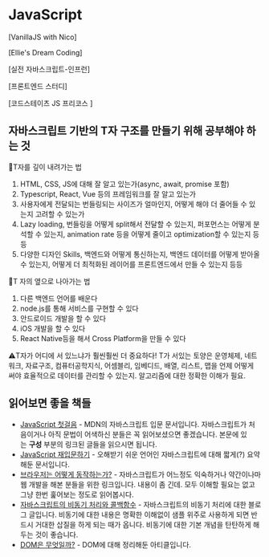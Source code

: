 # JavaScript

[VanillaJS with Nico]

[Ellie's Dream Coding]

[실전 자바스크립트-인프런]

[프론트엔드 스터디]

[코드스테이츠 JS 프리코스 ]

## 자바스크립트 기반의 T자 구조를 만들기 위해 공부해야 하는 것

📐T자를 깊이 내려가는 법

1. HTML, CSS, JS에 대해 잘 알고 있는가(async, await, promise 포함)
2. Typescript, React, Vue 등의 프레임워크를 잘 알고 있는가
3. 사용자에게 전달되는 번들링되는 사이즈가 얼마인지, 어떻게 해야 더 줄어들 수 있는지 고려할 수 있는가
4. Lazy loading, 번들링을 어떻게 split해서 전달할 수 있는지, 퍼포먼스는 어떻게 분석할 수 있는지, animation rate 등을 어떻게 줄이고 optimization할 수 있는지 등등
5.  다양한 디자인 Skills, 백엔드와 어떻게 통신하는지, 백엔드 데이터를 어떻게 받아올 수 있는지, 어떻게 더 최적화된 레이어를 프론트엔드에서 만들 수 있는지 등등

📐T 자의 옆으로 나아가는 법

1. 다른 백엔드 언어를 배운다
2. node.js를 통해 서비스를 구현할 수 있다
3. 안드로이드 개발을 할 수 있다
4. iOS 개발을 할 수 있다
5. React Native등을 해서 Cross Platform을 만들 수 있다

⚠️T자가 어디에 서 있느냐가 훨씬훨씬 더 중요하다! T가 서있는 토양은 운영체제, 네트워크, 자료구조, 컴퓨터공학지식, 어셈블리, 임베디드, 배열, 리스트, 맵을 언제 어떻게 써야 효율적으로 데이터를 관리할 수 있는지. 알고리즘에 대한 정확한 이해가 필요.

## 읽어보면 좋을 책들

- [JavaScript 첫걸음](https://developer.mozilla.org/ko/docs/Learn/JavaScript/First_steps) - MDN의 자바스크립트 입문 문서입니다. 자바스크립트가 처음이거나 아직 문법이 어색하신 분들은 꼭 읽어보셨으면 좋겠습니다. 본문에 있는 **구성** 부분의 링크된 글들을 읽으시면 됩니다.
- [JavaScript 재입문하기](https://developer.mozilla.org/ko/docs/A_re-introduction_to_JavaScript) - 오해받기 쉬운 언어인 자바스크립트에 대해 짧게(?) 요약해둔 문서입니다.
- [브라우저는 어떻게 동작하는가?](https://d2.naver.com/helloworld/59361) - 자바스크립트가 어느정도 익숙하거나 약간이나마 웹 개발을 해본 분들을 위한 링크입니다. 내용이 좀 긴데. 모두 이해할 필요는 없고 그냥 한번 훑어보는 정도로 읽어봅시다.
- [자바스크립트의 비동기 처리와 콜백함수](https://joshua1988.github.io/web-development/javascript/javascript-asynchronous-operation/) - 자바스크립트의 비동기 처리에 대한 블로그 글입니다. 비동기에 대한 내용은 명확한 이해없이 샘플 위주로 사용하게 되면 반드시 거대한 삽질을 하게 되는 때가 옵니다. 비동기에 대한 기본 개념을 탄탄하게 해두는 것이 좋습니다.
- [DOM은 무엇일까?](https://wit.nts-corp.com/2019/02/14/5522) - DOM에 대해 정리해둔 아티클입니다.